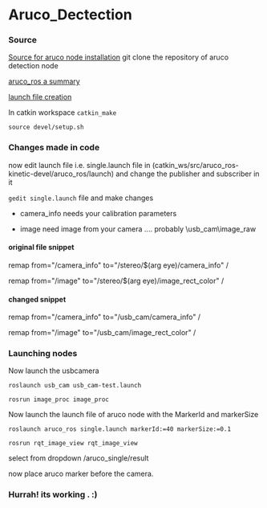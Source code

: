 # Aruco_Dectection

### Source

[Source for aruco node installation](https://github.com/pal-robotics/aruco_ros) git clone the repository of aruco detection node

[aruco_ros a summary](https://github.com/pal-robotics/aruco_ros)

[launch file creation](https://github.com/AerialRobotics-IITK/Wiki/wiki/launch-files)

In catkin workspace
`catkin_make`

`source devel/setup.sh`


### Changes made in code

now edit launch file i.e. single.launch file in (catkin_ws/src/aruco_ros-kinetic-devel/aruco_ros/launch) and change the publisher and subscriber in it

`gedit single.launch` file and make changes

* camera_info needs your calibration parameters

* image need image from your camera .... probably \usb_cam\image_raw

#### original file snippet

remap from="/camera_info" to="/stereo/$(arg eye)/camera_info" /

remap from="/image" to="/stereo/$(arg eye)/image_rect_color" /

#### changed snippet

remap from="/camera_info" to="/usb_cam/camera_info" /

remap from="/image" to="/usb_cam/image_rect_color" /

### Launching nodes

Now launch the usbcamera

`roslaunch usb_cam usb_cam-test.launch`

`rosrun image_proc image_proc`

Now launch the launch file of aruco node with the MarkerId and markerSize

`roslaunch aruco_ros single.launch markerId:=40 markerSize:=0.1`

`rosrun rqt_image_view rqt_image_view`

select from dropdown /aruco_single/result

now place aruco marker before the camera. 

### Hurrah! its working . :) 
